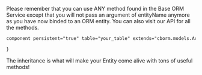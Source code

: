 Please remember that you can use ANY method found in the Base ORM Service except that you will not pass an argument of entityName anymore as you have now binded to an ORM entity. You can also visit our API for all the methods.

```cfc
component persistent="true" table="your_table" extends="cborm.models.ActiveEntity"{

}
```
The inheritance is what will make your Entity come alive with tons of useful methods!
